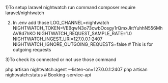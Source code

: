 1)To setup laravel nightwatch run 
command composer require laravel/nightwatch

2) In .env add those
LOG_CHANNEL=nightwatch
NIGHTWATCH_TOKEN=VEBqwN3o73cwbOosgy1rQmxJktYuhhN556MhAV8d7hKO
NIGHTWATCH_REQUEST_SAMPLE_RATE=1.0
NIGHTWATCH_INGEST_URI=127.0.0.1:2407
NIGHTWATCH_IGNORE_OUTGOING_REQUESTS=false  # This is for outgoing requests

3)To check its connected or not use those command 

php artisan nightwatch:agent --listen-on=127.0.0.1:2407
php artisan nightwatch:status
#   B o o k i n g - s e r v i c e - a p i  
 